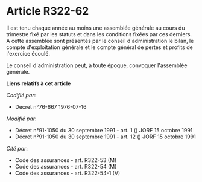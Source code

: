# Article R322-62

Il est tenu chaque année au moins une assemblée générale au cours du trimestre fixé par les statuts et dans les conditions
fixées par ces derniers. A cette assemblée sont présentés par le conseil d'administration le bilan, le compte d'exploitation
générale et le compte général de pertes et profits de l'exercice écoulé.

Le conseil d'administration peut, à toute époque, convoquer l'assemblée générale.

**Liens relatifs à cet article**

_Codifié par_:

  - Décret n°76-667 1976-07-16

_Modifié par_:

  - Décret n°91-1050 du 30 septembre 1991 - art. 1 () JORF 15 octobre 1991
  - Décret n°91-1050 du 30 septembre 1991 - art. 12 () JORF 15 octobre 1991

_Cité par_:

  - Code des assurances - art. R322-53 (M)
  - Code des assurances - art. R322-54 (M)
  - Code des assurances - art. R322-54-1 (V)
